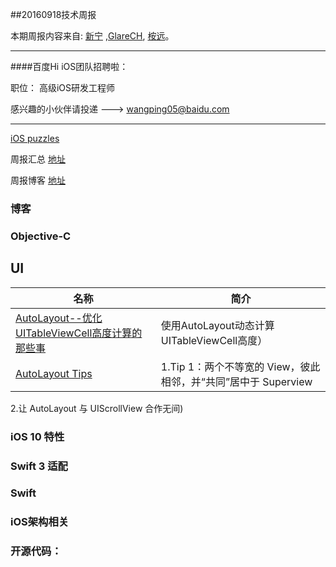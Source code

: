 
##20160918技术周报

本期周报内容来自: [新宁](https://github.com/SSSSSSnail) ,[GlareCH](https://github.com/GlareCH), [桉远](https://github.com/AnYuan)。


----------------------------------------------

####百度Hi iOS团队招聘啦：

职位： 高级iOS研发工程师

感兴趣的小伙伴请投递 ---> wangping05@baidu.com

----------------------------------------------

[iOS puzzles](https://github.com/BaiduHiDeviOS/iOS-puzzles)

周报汇总 [地址](https://github.com/BaiduHiDeviOS/iOS-Tech-Weekly)

周报博客 [地址](http://baiduhidevios.github.io/)


### 博客





### Objective-C

## UI
名称  |  简介
---- | ----
[AutoLayout--优化UITableViewCell高度计算的那些事](http://blog.sunnyxx.com/2015/05/17/cell-height-calculation/)|使用AutoLayout动态计算UITableViewCell高度）
[AutoLayout Tips](https://github.com/nixzhu/dev-blog/blob/master/autolayout-tips.md#tip-2 )|1.Tip 1：两个不等宽的 View，彼此相邻，并“共同”居中于 Superview
2.让 AutoLayout 与 UIScrollView 合作无间)
 

### iOS 10 特性


### Swift 3 适配



### Swift



### iOS架构相关




### 开源代码：
